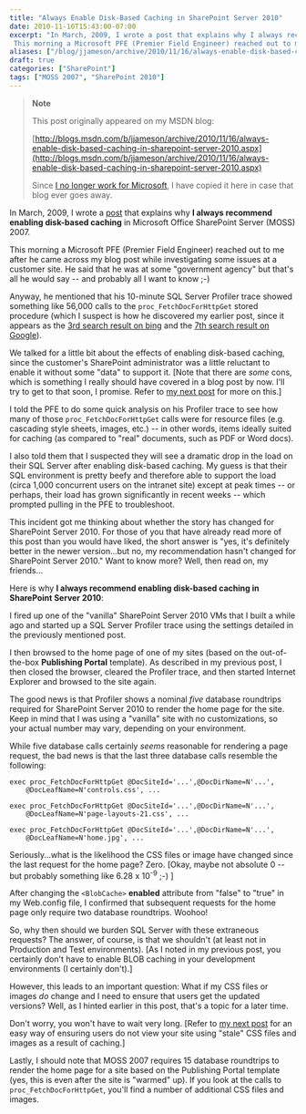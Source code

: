 ```yaml
---
title: "Always Enable Disk-Based Caching in SharePoint Server 2010"
date: 2010-11-16T15:43:00-07:00
excerpt: "In March, 2009, I wrote a post that explains why I always recommend enabling disk-based caching in Microsoft Office SharePoint Server (MOSS) 2007. 
 This morning a Microsoft PFE (Premier Field Engineer) reached out to me after he came across my blog..."
aliases: ["/blog/jjameson/archive/2010/11/16/always-enable-disk-based-caching-in-sharepoint-server-2010.aspx"]
draft: true
categories: ["SharePoint"]
tags: ["MOSS 2007", "SharePoint 2010"]
---
```


> **Note**
>
> This post originally appeared on my MSDN blog:
>
> [http://blogs.msdn.com/b/jjameson/archive/2010/11/16/always-enable-disk-based-caching-in-sharepoint-server-2010.aspx](http://blogs.msdn.com/b/jjameson/archive/2010/11/16/always-enable-disk-based-caching-in-sharepoint-server-2010.aspx)
>
> Since [I no longer work for Microsoft](/blog/jjameson/2011/09/02/last-day-with-microsoft), I have copied it here in case that blog ever goes away.

In March, 2009, I wrote a [post](/blog/jjameson/2009/03/27/always-enable-disk-based-caching-in-moss-2007) that explains why **I always recommend enabling disk-based caching** in Microsoft Office SharePoint Server (MOSS) 2007.

This morning a Microsoft PFE (Premier Field Engineer) reached out to me after he came across my blog post while investigating some issues at a customer site. He said that he was at some "government agency" but that's all he would say -- and probably all I want to know ;-)

Anyway, he mentioned that his 10-minute SQL Server Profiler trace showed something like 56,000 calls to the `proc_FetchDocForHttpGet` stored procedure (which I suspect is how he discovered my earlier post, since it appears as the [3rd search result on bing](http://www.bing.com/search?q=proc_fetchdocforhttpget) and the [7th search result on Google](http://www.google.com/#hl=en&q=proc_fetchdocforhttpget)).

We talked for a little bit about the effects of enabling disk-based caching, since the customer's SharePoint administrator was a little reluctant to enable it without some "data" to support it. [Note that there are *some* cons, which is something I really should have covered in a blog post by now. I'll try to get to that soon, I promise. Refer to [my next post](/blog/jjameson/2010/11/16/avoid-issues-with-caching-by-using-quot-theme-versions-quot) for more on this.]

I told the PFE to do some quick analysis on his Profiler trace to see how many of those `proc_FetchDocForHttpGet` calls were for resource files (e.g. cascading style sheets, images, etc.) -- in other words, items ideally suited for caching (as compared to "real" documents, such as PDF or Word docs).

I also told them that I suspected they will see a dramatic drop in the load on their SQL Server after enabling disk-based caching. My guess is that their SQL environment is pretty beefy and therefore able to support the load (circa 1,000 concurrent users on the intranet site) except at peak times -- or perhaps, their load has grown significantly in recent weeks -- which prompted pulling in the PFE to troubleshoot.

This incident got me thinking about whether the story has changed for SharePoint Server 2010. For those of you that have already read more of this post than you would have liked, the short answer is "yes, it's definitely better in the newer version...but no, my recommendation hasn't changed for SharePoint Server 2010." Want to know more? Well, then read on, my friends...

Here is why **I always recommend enabling disk-based caching in SharePoint Server 2010**:

I fired up one of the "vanilla" SharePoint Server 2010 VMs that I built a while ago and started up a SQL Server Profiler trace using the settings detailed in the previously mentioned post.

I then browsed to the home page of one of my sites (based on the out-of-the-box **Publishing Portal** template). As described in my previous post, I then closed the browser, cleared the Profiler trace, and then started Internet Explorer and browsed to the site again.

The good news is that Profiler shows a nominal *five* database roundtrips required for SharePoint Server 2010 to render the home page for the site. Keep in mind that I was using a "vanilla" site with no customizations, so your actual number may vary, depending on your environment.

While five database calls certainly *seems* reasonable for rendering a page request, the bad news is that the last three database calls resemble the following:

```
exec proc_FetchDocForHttpGet @DocSiteId='...',@DocDirName=N'...',
    @DocLeafName=N'controls.css', ...

exec proc_FetchDocForHttpGet @DocSiteId='...',@DocDirName=N'...',
    @DocLeafName=N'page-layouts-21.css', ...

exec proc_FetchDocForHttpGet @DocSiteId='...',@DocDirName=N'...',
    @DocLeafName=N'home.jpg', ...
```

Seriously...what is the likelihood the CSS files or image have changed since the last request for the home page? Zero. [Okay, maybe not absolute 0 -- but probably something like 6.28 x 10<sup>-9</sup>  ;-) ]

After changing the `<BlobCache>` **enabled** attribute from "false" to "true" in my Web.config file, I confirmed that subsequent requests for the home page only require two database roundtrips. Woohoo!

So, why then should we burden SQL Server with these extraneous requests? The answer, of course, is that we shouldn't (at least not in Production and Test environments). [As I noted in my previous post, you certainly don't have to enable BLOB caching in your development environments (I certainly don't).]

However, this leads to an important question: What if my CSS files or images *do* change and I need to ensure that users get the updated versions? Well, as I hinted earlier in this post, that's a topic for a later time.

Don't worry, you won't have to wait very long. [Refer to [my next post](/blog/jjameson/2010/11/16/avoid-issues-with-caching-by-using-quot-theme-versions-quot) for an easy way of ensuring users do not view your site using "stale" CSS files and images as a result of caching.]

Lastly, I should note that MOSS 2007 requires 15 database roundtrips to render the home page for a site based on the Publishing Portal template (yes, this is even after the site is "warmed" up). If you look at the calls to `proc_FetchDocForHttpGet`, you'll find a number of additional CSS files and images.

